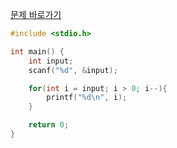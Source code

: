 [문제 바로가기](https://boj.kr/2742)

```c
#include <stdio.h>

int main() {
    int input;
    scanf("%d", &input);

    for(int i = input; i > 0; i--){
        printf("%d\n", i);
    }

    return 0;
}
```